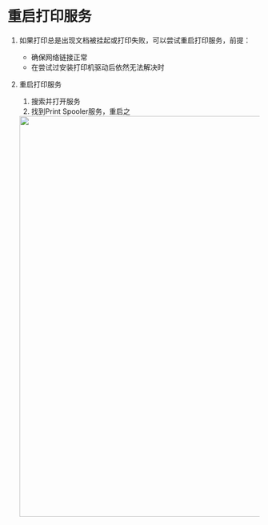 # 重启打印服务

1. 如果打印总是出现文档被挂起或打印失败，可以尝试重启打印服务，前提：
   - 确保网络链接正常
   - 在尝试过安装打印机驱动后依然无法解决时
2. 重启打印服务
   1. 搜索并打开服务
   2. 找到Print Spooler服务，重启之

    <img src='../images/restart print.gif' width=800>
